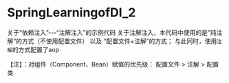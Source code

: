 # SpringLearningofDI_2
关于“依赖注入”---“注解注入”的示例代码 
关于注解注入，本代码中使用的是”纯注解“的方式（不使用配置文件） 以及 “配置文件+注解”的方式； 
与此同时，使用`注解`的方式配置了aop

【注】：对组件（Component、Bean）赋值的优先级：
  配置文件 > 注解 > 配置类
